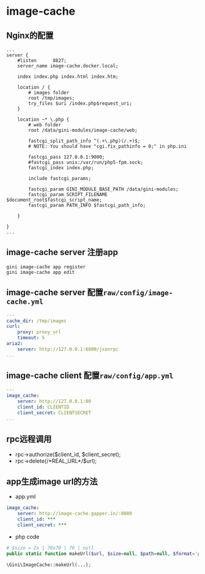 image-cache
============

## Nginx的配置

```nginx
...
server {
    #listen      8827;
    server_name image-cache.docker.local;

    index index.php index.html index.htm;

    location / {
        # images folder
        root /tmp/images;
        try_files $uri /index.php$request_uri;
    }

    location ~* \.php {
        # web folder
        root /data/gini-modules/image-cache/web;

        fastcgi_split_path_info ^(.+\.php)(/.+)$;
        # NOTE: You should have "cgi.fix_pathinfo = 0;" in php.ini

        fastcgi_pass 127.0.0.1:9000;
        #fastcgi_pass unix:/var/run/php5-fpm.sock;
        fastcgi_index index.php;

        include fastcgi_params;

        fastcgi_param GINI_MODULE_BASE_PATH /data/gini-modules;
        fastcgi_param SCRIPT_FILENAME $document_root$fastcgi_script_name;
        fastcgi_param PATH_INFO $fastcgi_path_info;

    }

}
...
```

## image-cache server 注册app
```shell
gini image-cache app register
gini image-cache app edit
```

## image-cache server 配置`raw/config/image-cache.yml`

```yml
---
cache_dir: /tmp/images
curl: 
    proxy: proxy_url
    timeout: 5
aria2:
    server: http://127.0.0.1:6800/jsonrpc
...
```

## image-cache client 配置`raw/config/app.yml`

```yml
---
image_cache:
    server: http://127.0.0.1:80
    client_id: CLIENTID
    client_secret: CLIENTSECRET
...
```


## rpc远程调用

* rpc->authorize($client_id, $client_secret);
* rpc->delete(/\*REAL_URL\*/$url);

## app生成image url的方法

* app.yml
```app.yml
image_cache:
    server: http://image-cache.gapper.in/:8080
    client_id: ***
    client_secret: ***
```

* php code

```PHP
# $size = 2x | 70x70 | 70 | null
public static function makeUrl($url, $size=null, $path=null, $format='png')

\Gini\ImageCache::makeUrl(...);
```

